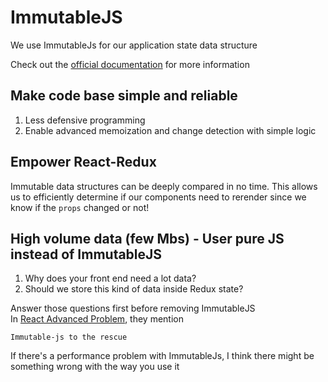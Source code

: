 # ImmutableJS

We use ImmutableJs for our application state data structure  

Check out the [official documentation](https://facebook.github.io/immutable-js/) for more information

## Make code base simple and reliable

1. Less defensive programming
1. Enable advanced memoization and change detection with simple logic

## Empower React-Redux

Immutable data structures can be deeply compared in no time. This allows us to
efficiently determine if our components need to rerender since we know if the
`props` changed or not!

## High volume data (few Mbs) - User pure JS instead of ImmutableJS
1. Why does your front end need a lot data?
1. Should we store this kind of data inside Redux state?  

Answer those questions first before removing ImmutableJS  
In [React Advanced Problem](https://facebook.github.io/react/docs/advanced-performance.html), they mention 

```
Immutable-js to the rescue
```

If there's a performance problem with ImmutableJs, I think there might be something wrong with the way you use it